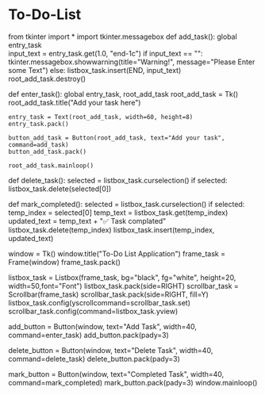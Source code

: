 # To-Do-List
from tkinter import *
import tkinter.messagebox
def add_task():
    global entry_task  
    input_text = entry_task.get(1.0, "end-1c")
    if input_text == "":
        tkinter.messagebox.showwarning(title="Warning!", message="Please Enter some Text")
    else:
        listbox_task.insert(END, input_text)
        root_add_task.destroy()
        
        
def enter_task():
    global entry_task, root_add_task
    root_add_task = Tk()
    root_add_task.title("Add your task here")
    
    entry_task = Text(root_add_task, width=60, height=8)
    entry_task.pack()
    
    button_add_task = Button(root_add_task, text="Add your task", command=add_task)
    button_add_task.pack()
    
    root_add_task.mainloop()

    
def delete_task():
    selected = listbox_task.curselection()
    if selected:
        listbox_task.delete(selected[0])
        
        
def mark_completed():
    selected = listbox_task.curselection()
    if selected:
        temp_index = selected[0]
        temp_text = listbox_task.get(temp_index)
        updated_text = temp_text + "✅ Task complated"
        listbox_task.delete(temp_index)
        listbox_task.insert(temp_index, updated_text)
        
        
window = Tk()
window.title("To-Do List Application")
frame_task = Frame(window)
frame_task.pack()

listbox_task = Listbox(frame_task, bg="black", fg="white", height=20, width=50,font="Font")
listbox_task.pack(side=RIGHT)
scrollbar_task = Scrollbar(frame_task)
scrollbar_task.pack(side=RIGHT, fill=Y)
listbox_task.config(yscrollcommand=scrollbar_task.set)
scrollbar_task.config(command=listbox_task.yview)



add_button = Button(window, text="Add Task", width=40, command=enter_task)
add_button.pack(pady=3)

delete_button = Button(window, text="Delete Task", width=40, command=delete_task)
delete_button.pack(pady=3)

mark_button = Button(window, text="Completed Task", width=40, command=mark_completed)
mark_button.pack(pady=3)
window.mainloop()
